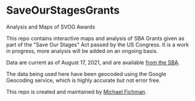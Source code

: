 # SaveOurStagesGrants
Analysis and Maps of SVOG Awards

This repo contains interactive maps and analysis of SBA Grants given as part of the "Save Our Stages" Act passed by the US Congress. It is a work in progress, more analysis will be added on an ongoing basis.

Data are current as of August 17, 2021, and are available [from the SBA](https://data.sba.gov/dataset/svog/resource/33270c2a-f1c5-4dcb-bc98-aedcaec19ef3).

The data being used here have been geocoded using the Google Geocoding service, which is highly accurate but not error free.

This repo is created and maintained by [Michael Fichman](http://michael-fichman.com).